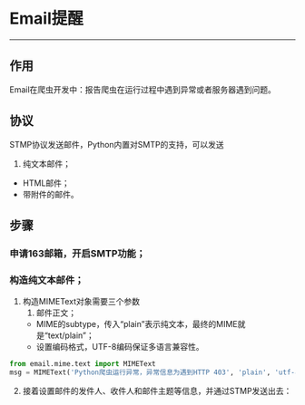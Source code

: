 # Email提醒
---
## 作用
Email在爬虫开发中：报告爬虫在运行过程中遇到异常或者服务器遇到问题。
## 协议
STMP协议发送邮件，Python内置对SMTP的支持，可以发送 

1. 纯文本邮件；
- HTML邮件；
- 带附件的邮件。

## 步骤

### 申请163邮箱，开启SMTP功能；
### 构造纯文本邮件；
1. 构造MIMEText对象需要三个参数
    1.  邮件正文；
    - MIME的subtype，传入“plain”表示纯文本，最终的MIME就是“text/plain”；
    - 设置编码格式，UTF-8编码保证多语言兼容性。


```python
from email.mime.text import MIMEText
msg = MIMEText('Python爬虫运行异常，异常信息为遇到HTTP 403', 'plain', 'utf-8')
```


    
2. 接着设置邮件的发件人、收件人和邮件主题等信息，并通过STMP发送出去：
